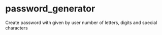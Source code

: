 # password_generator

Create password with given by user number of letters, digits and special characters
